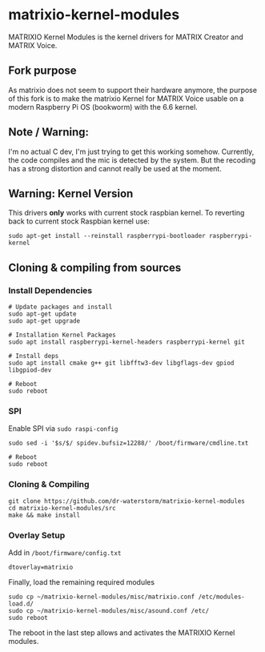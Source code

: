 # matrixio-kernel-modules

MATRIXIO Kernel Modules is the kernel drivers for MATRIX Creator and MATRIX Voice.

## Fork purpose
As matrixio does not seem to support their hardware anymore, the purpose of this fork is to make the matrixio Kernel for MATRIX Voice usable on a modern Raspberry Pi OS (bookworm) with the 6.6 kernel.

## Note / Warning:
I'm no actual C dev, I'm just trying to get this working somehow.
Currently, the code compiles and the mic is detected by the system. But the recoding has a strong distortion and cannot really be used at the moment.

## Warning: Kernel Version
This drivers **only** works with current stock raspbian kernel. To reverting back to current stock Raspbian kernel use:  

```
sudo apt-get install --reinstall raspberrypi-bootloader raspberrypi-kernel
```

## Cloning & compiling from sources

### Install Dependencies

```
# Update packages and install
sudo apt-get update
sudo apt-get upgrade
```

```
# Installation Kernel Packages
sudo apt install raspberrypi-kernel-headers raspberrypi-kernel git 
```

```
# Install deps
sudo apt install cmake g++ git libfftw3-dev libgflags-dev gpiod libgpiod-dev
```

```
# Reboot
sudo reboot
```

### SPI
Enable SPI via `sudo raspi-config`

```
sudo sed -i '$s/$/ spidev.bufsiz=12288/' /boot/firmware/cmdline.txt
```

```
# Reboot
sudo reboot
```

### Cloning & Compiling
```
git clone https://github.com/dr-waterstorm/matrixio-kernel-modules
cd matrixio-kernel-modules/src
make && make install
```
### Overlay Setup

Add in `/boot/firmware/config.txt`

```
dtoverlay=matrixio
```

Finally, load the remaining required modules
```
sudo cp ~/matrixio-kernel-modules/misc/matrixio.conf /etc/modules-load.d/
sudo cp ~/matrixio-kernel-modules/misc/asound.conf /etc/
sudo reboot
```

The reboot in the last step allows and activates the MATRIXIO Kernel modules. 
